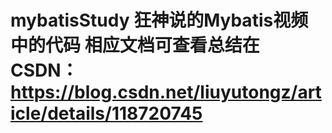 # mybatisStudy 狂神说的Mybatis视频中的代码 相应文档可查看总结在CSDN： https://blog.csdn.net/liuyutongz/article/details/118720745
